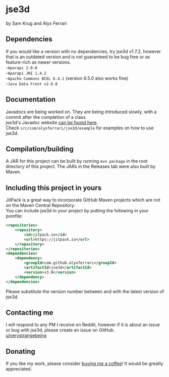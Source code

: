 # jse3d

by Sam Krug and Alyx Ferrari

## Dependencies

If you would like a version with no dependencies, try jse3d v1.7.2, however that is an outdated version and is not guaranteed to be bug free or as feature-rich as newer versions.<br/>
-`Aparapi 2.0.0`<br/>
-`Aparapi JNI 1.4.2`<br/>
-`Apache Commons BCEL 6.4.1` (version 6.5.0 also works fine)<br/>
-`Java Data Front v2.0.0`<br/>

## Documentation

Javadocs are being worked on. They are being introduced slowly, with a commit after the completion of a class.<br/>
jse3d's Javadoc website [can be found here](https://alyxferrari.github.io/jse3d/javadoc/index.html/).<br/>
Check `src/com/alyxferrari/jse3d/example` for examples on how to use jse3d.

## Compilation/building

A JAR for this project can be built by running `mvn package` in the root directory of this project. The JARs in the Releases tab were also built by Maven.

## Including this project in yours

JitPack is a great way to incorporate GitHub Maven projects which are not on the Maven Central Repository.<br/>
You can include jse3d in your project by putting the following in your pomfile:<br/>
```xml
<repositories>
	<repository>
		<id>jitpack.io</id>
		<url>https://jitpack.io</url>
	</repository>
</repositories>
<dependencies>
	<dependency>
		<groupId>com.github.alyxferrari</groupId>
		<artifactId>jse3d</artifactId>
		<version>v3.0</version>
	</dependency>
</dependencies>
```
Please substitute the version number between <version> and </version> with the latest version of jse3d.

## Contacting me

I will respond to any PM I receive on Reddit, however if it is about an issue or bug with jse3d, please create an issue on GitHub.<br/>
[u/verystrangebeing](https://reddit.com/user/verystrangebeing/)

## Donating

If you like my work, please consider [buying me a coffee](https://paypal.me/alyxferrari/)! It would be greatly appreciated.
